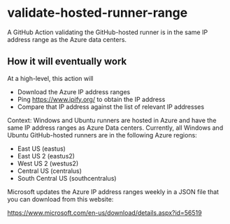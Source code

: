 # validate-hosted-runner-range
A GitHub Action validating the GitHub-hosted runner is in the same IP address range as the Azure data centers.

## How it will eventually work

At a high-level, this action will

* Download the Azure IP address ranges
* Ping https://www.ipify.org/ to obtain the IP address
* Compare that IP address against the list of relevant IP addresses

Context: Windows and Ubuntu runners are hosted in Azure and have the same IP address ranges as Azure Data centers. Currently, all Windows and Ubuntu GitHub-hosted runners are in the following Azure regions:

* East US (eastus)
* East US 2 (eastus2)
* West US 2 (westus2)
* Central US (centralus)
* South Central US (southcentralus)

Microsoft updates the Azure IP address ranges weekly in a JSON file that you can download from this website:

https://www.microsoft.com/en-us/download/details.aspx?id=56519

